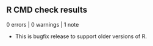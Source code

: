 ## R CMD check results

0 errors | 0 warnings | 1 note

* This is bugfix release to support older versions of R.
